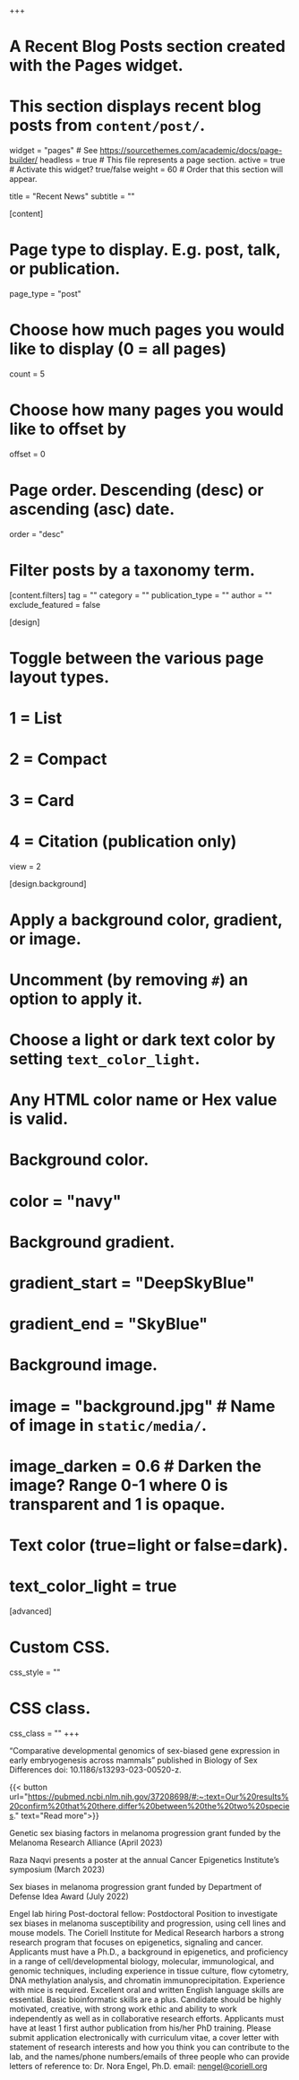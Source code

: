 +++
# A Recent Blog Posts section created with the Pages widget.
# This section displays recent blog posts from `content/post/`.

widget = "pages"  # See https://sourcethemes.com/academic/docs/page-builder/
headless = true  # This file represents a page section.
active = true  # Activate this widget? true/false
weight = 60  # Order that this section will appear.

title = "Recent News"
subtitle = ""

[content]
  # Page type to display. E.g. post, talk, or publication.
  page_type = "post"

  # Choose how much pages you would like to display (0 = all pages)
  count = 5

  # Choose how many pages you would like to offset by
  offset = 0

  # Page order. Descending (desc) or ascending (asc) date.
  order = "desc"

  # Filter posts by a taxonomy term.
  [content.filters]
    tag = ""
    category = ""
    publication_type = ""
    author = ""
    exclude_featured = false

[design]
  # Toggle between the various page layout types.
  #   1 = List
  #   2 = Compact
  #   3 = Card
  #   4 = Citation (publication only)
  view = 2

[design.background]
  # Apply a background color, gradient, or image.
  #   Uncomment (by removing `#`) an option to apply it.
  #   Choose a light or dark text color by setting `text_color_light`.
  #   Any HTML color name or Hex value is valid.

  # Background color.
  # color = "navy"

  # Background gradient.
  # gradient_start = "DeepSkyBlue"
  # gradient_end = "SkyBlue"

  # Background image.
  # image = "background.jpg"  # Name of image in `static/media/`.
  # image_darken = 0.6  # Darken the image? Range 0-1 where 0 is transparent and 1 is opaque.

  # Text color (true=light or false=dark).
  # text_color_light = true  

[advanced]
 # Custom CSS.
 css_style = ""

 # CSS class.
 css_class = ""
+++

“Comparative developmental genomics of sex-biased gene expression in early embryogenesis across mammals” published in Biology of Sex Differences doi: 10.1186/s13293-023-00520-z.

{{< button url="https://pubmed.ncbi.nlm.nih.gov/37208698/#:~:text=Our%20results%20confirm%20that%20there,differ%20between%20the%20two%20species." text="Read more">}}

Genetic sex biasing factors in melanoma progression grant funded by the Melanoma Research Alliance (April 2023) 

Raza Naqvi presents a poster at the annual Cancer Epigenetics Institute’s symposium (March 2023)

Sex biases in melanoma progression grant funded by Department of Defense Idea Award (July 2022)

Engel lab hiring Post-doctoral fellow:
Postdoctoral Position to investigate sex biases in melanoma susceptibility and progression, using cell lines and mouse models. The Coriell Institute for Medical Research harbors a strong research program that focuses on epigenetics, signaling and cancer. Applicants must have a Ph.D., a background in epigenetics, and proficiency in a range of cell/developmental biology, molecular, immunological, and genomic techniques, including experience in tissue culture, flow cytometry, DNA methylation analysis, and chromatin immunoprecipitation. Experience with mice is required. Excellent oral and written English language skills are essential. Basic bioinformatic skills are a plus. Candidate should be highly motivated, creative, with strong work ethic and ability to work independently as well as in collaborative research efforts. Applicants must have at least 1 first author publication from his/her PhD training. Please submit application electronically with curriculum vitae, a cover letter with statement of research interests and how you think you can contribute to the lab, and the names/phone numbers/emails of three people who can provide letters of reference to: Dr. Nora Engel, Ph.D. email: nengel@coriell.org
